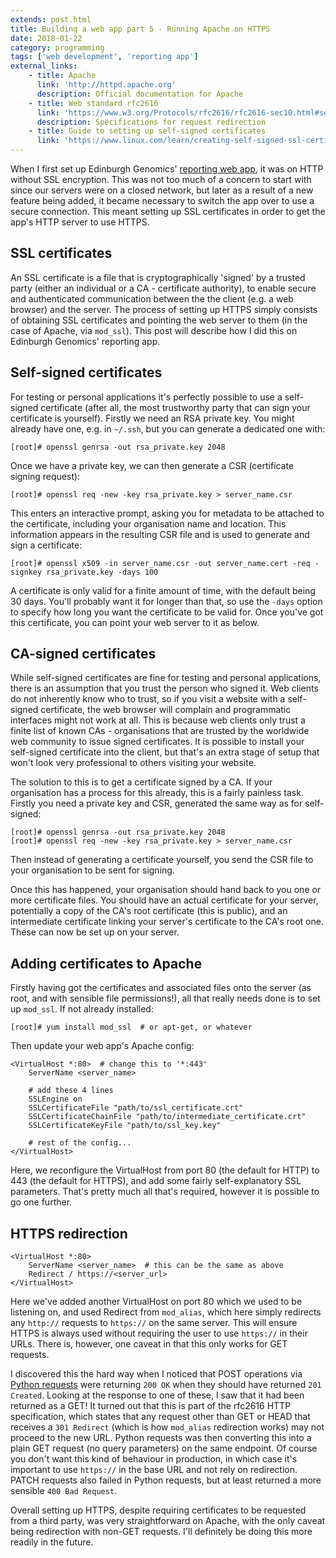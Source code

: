 ```yaml
---
extends: post.html
title: Building a web app part 5 - Running Apache on HTTPS
date: 2018-01-22
category: programming
tags: ['web development', 'reporting app']
external_links:
    - title: Apache
      link: 'http://httpd.apache.org'
      description: Official documentation for Apache
    - title: Web standard rfc2616
      link: 'https://www.w3.org/Protocols/rfc2616/rfc2616-sec10.html#sec10.3'
      description: Specifications for request redirection
    - title: Guide to setting up self-signed certificates
      link: 'https://www.linux.com/learn/creating-self-signed-ssl-certificates-apache-linux'
---
```


When I first set up Edinburgh Genomics'
[reporting web app](/programming/2016/07/15/web_app_0_overview.html), it was on
HTTP without SSL encryption. This was not too much of a concern to start with
since our servers were on a closed network, but later as a result of a new
feature being added, it became necessary to switch the app over to use a secure
connection. This meant setting up SSL certificates in order to get the app's
HTTP server to use HTTPS.

## SSL certificates
An SSL certificate is a file that is cryptographically 'signed' by a trusted
party (either an individual or a CA - certificate authority), to enable secure
and authenticated communication between the the client (e.g. a web browser) and
the server. The process of setting up HTTPS simply consists of obtaining SSL
certificates and pointing the web server to them (in the case of Apache, via
`mod_ssl`). This post will describe how I did this on Edinburgh Genomics'
reporting app.

## Self-signed certificates
For testing or personal applications it's perfectly possible to use a
self-signed certificate (after all, the most trustworthy party that can sign
your certificate is yourself). Firstly we need an RSA private key. You might
already have one, e.g. in `~/.ssh`, but you can generate a dedicated one with:

    [root]# openssl genrsa -out rsa_private.key 2048

Once we have a private key, we can then generate a CSR (certificate signing
request):

    [root]# openssl req -new -key rsa_private.key > server_name.csr

This enters an interactive prompt, asking you for metadata to be attached to
the certificate, including your organisation name and location. This information
appears in the resulting CSR file and is used to generate and sign a
certificate:

    [root]# openssl x509 -in server_name.csr -out server_name.cert -req -signkey rsa_private.key -days 100

A certificate is only valid for a finite amount of time, with the default being
30 days. You'll probably want it for longer than that, so use the `-days` option
to specify how long you want the certificate to be valid for. Once you've got
this certificate, you can point your web server to it as below.

## CA-signed certificates
While self-signed certificates are fine for testing and personal applications,
there is an assumption that you trust the person who signed it. Web clients do
not inherently know who to trust, so if you visit a website with a self-signed
certificate, the web browser will complain and programmatic interfaces might not
work at all. This is because web clients only trust a finite list of known CAs -
organisations that are trusted by the worldwide web community to issue signed
certificates. It is possible to install your self-signed certificate into the
client, but that's an extra stage of setup that won't look very professional to
others visiting your website.

The solution to this is to get a certificate signed by a CA. If your
organisation has a process for this already, this is a fairly painless task.
Firstly you need a private key and CSR, generated the same way as for
self-signed:

    [root]# openssl genrsa -out rsa_private.key 2048
    [root]# openssl req -new -key rsa_private.key > server_name.csr

Then instead of generating a certificate yourself, you send the CSR file to your
organisation to be sent for signing.

Once this has happened, your organisation should hand back to you one or more
certificate files. You should have an actual certificate for your server,
potentially a copy of the CA's root certificate (this is public), and an
intermediate certificate linking your server's certificate to the CA's root one.
These can now be set up on your server.

## Adding certificates to Apache
Firstly having got the certificates and associated files onto the server (as
root, and with sensible file permissions!), all that really needs done is to set
up `mod_ssl`. If not already installed:

    [root]# yum install mod_ssl  # or apt-get, or whatever

Then update your web app's Apache config:

    <VirtualHost *:80>  # change this to '*:443'
        ServerName <server_name>

        # add these 4 lines
        SSLEngine on
        SSLCertificateFile "path/to/ssl_certificate.crt"
        SSLCertificateChainFile "path/to/intermediate_certificate.crt"
        SSLCertificateKeyFile "path/to/ssl_key.key"

        # rest of the config...
    </VirtualHost>

Here, we reconfigure the VirtualHost from port 80 (the default for HTTP) to 443
(the default for HTTPS), and add some fairly self-explanatory SSL parameters.
That's pretty much all that's required, however it is possible to go one
further.

## HTTPS redirection

    <VirtualHost *:80>
        ServerName <server_name>  # this can be the same as above
        Redirect / https://<server_url>
    </VirtualHost>

Here we've added another VirtualHost on port 80 which we used to be listening
on, and used Redirect from `mod_alias`, which here simply redirects any
`http://` requests to `https://` on the same server. This will ensure HTTPS is
always used without requiring the user to use `https://` in their URLs. There
is, however, one caveat in that this only works for GET requests.

I discovered this the hard way when I noticed that POST operations via
[Python requests](http://docs.python-requests.org) were returning `200 OK` when
they should have returned `201 Created`. Looking at the response to one of
these, I saw that it had been returned as a GET! It turned out that this is part
of the rfc2616 HTTP specification, which states that any request other than GET
or HEAD that receives a `301 Redirect` (which is how `mod_alias` redirection
works) may not proceed to the new URL. Python requests was then converting this
into a plain GET request (no query parameters) on the same endpoint. Of course
you don't want this kind of behaviour in production, in which case it's
important to use `https://` in the base URL and not rely on redirection. PATCH
requests also failed in Python requests, but at least returned a more sensible
`400 Bad Request`.

Overall setting up HTTPS, despite requiring certificates to be requested from a
third party, was very straightforward on Apache, with the only caveat being
redirection with non-GET requests. I'll definitely be doing this more readily in
the future.
